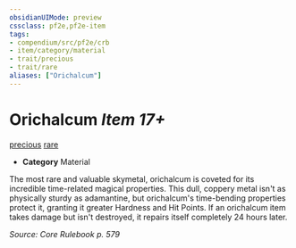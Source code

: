 ```yaml
---
obsidianUIMode: preview
cssclass: pf2e,pf2e-item
tags:
- compendium/src/pf2e/crb
- item/category/material
- trait/precious
- trait/rare
aliases: ["Orichalcum"]
---
```

# Orichalcum *Item 17+*  
[precious](/rules/traits/precious.md)  [rare](/rules/traits/rare.md)  

- **Category** Material

The most rare and valuable skymetal, orichalcum is coveted for its incredible time-related magical properties. This dull, coppery metal isn't as physically sturdy as adamantine, but orichalcum's time-bending properties protect it, granting it greater Hardness and Hit Points. If an orichalcum item takes damage but isn't destroyed, it repairs itself completely 24 hours later.


*Source: Core Rulebook p. 579*
